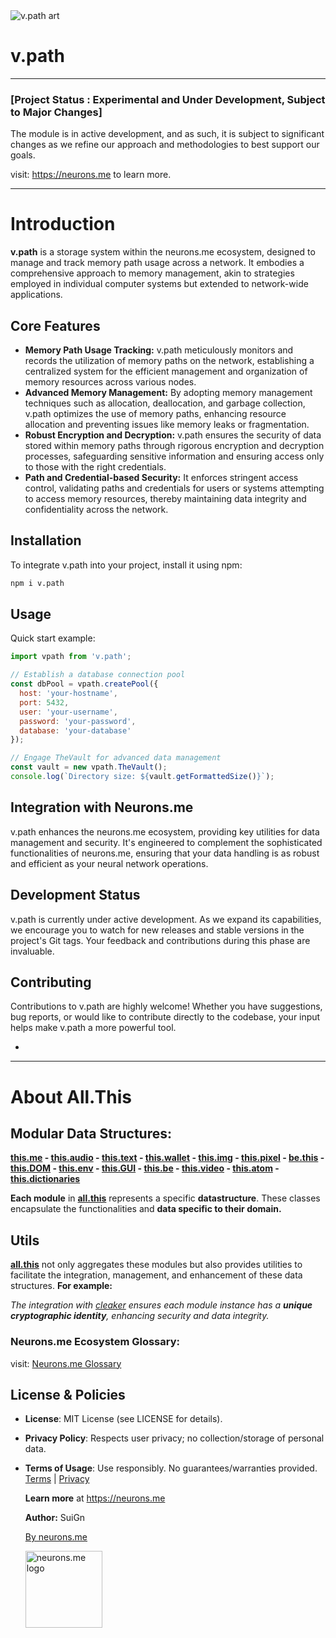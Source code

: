 

<img src="https://suign.github.io/assets/imgs/v.path.png" alt="v.path art">

# v.path

-----------

### [Project Status : Experimental and Under Development, Subject to Major Changes]

The module is in active development, and as such, it is subject to significant changes as we refine our approach and methodologies to best support our goals.

visit: https://neurons.me to learn more.

----------

# Introduction

**v.path** is a storage system within the neurons.me ecosystem, designed to manage and track memory path usage across a network. It embodies a comprehensive approach to memory management, akin to strategies employed in individual computer systems but extended to network-wide applications.

<!--v.path kind of like c://path.-->

## Core Features

- **Memory Path Usage Tracking:** v.path meticulously monitors and records the utilization of memory paths on the network, establishing a centralized system for the efficient management and organization of memory resources across various nodes.
- **Advanced Memory Management:** By adopting memory management techniques such as allocation, deallocation, and garbage collection, v.path optimizes the use of memory paths, enhancing resource allocation and preventing issues like memory leaks or fragmentation.
- **Robust Encryption and Decryption:** v.path ensures the security of data stored within memory paths through rigorous encryption and decryption processes, safeguarding sensitive information and ensuring access only to those with the right credentials.
- **Path and Credential-based Security:** It enforces stringent access control, validating paths and credentials for users or systems attempting to access memory resources, thereby maintaining data integrity and confidentiality across the network.

## Installation

To integrate v.path into your project, install it using npm:

```bash
npm i v.path
```

## Usage

Quick start example:

```js
import vpath from 'v.path';

// Establish a database connection pool
const dbPool = vpath.createPool({
  host: 'your-hostname',
  port: 5432,
  user: 'your-username',
  password: 'your-password',
  database: 'your-database'
});

// Engage TheVault for advanced data management
const vault = new vpath.TheVault();
console.log(`Directory size: ${vault.getFormattedSize()}`);
```

## Integration with Neurons.me

v.path enhances the neurons.me ecosystem, providing key utilities for data management and security. It's engineered to complement the sophisticated functionalities of neurons.me, ensuring that your data handling is as robust and efficient as your neural network operations.

## Development Status

v.path is currently under active development. As we expand its capabilities, we encourage you to watch for new releases and stable versions in the project's Git tags. Your feedback and contributions during this phase are invaluable.

## Contributing

Contributions to v.path are highly welcome! Whether you have suggestions, bug reports, or would like to contribute directly to the codebase, your input helps make v.path a more powerful tool.

- 

  ----------

  # About All.This

  ## Modular Data Structures:

  **[this.me](https://suign.github.io/this.me)  - [this.audio](https://suign.github.io/this.audio) - [this.text](https://suign.github.io/this.text) - [this.wallet](https://suign.github.io/this.wallet) - [this.img](https://suign.github.io/this.img) - [this.pixel](https://suign.github.io/Pixels) - [be.this](https://suign.github.io/be.this) - [this.DOM](https://suign.github.io/this.DOM) - [this.env](https://suign.github.io/this.env/) - [this.GUI](https://suign.github.io/this.GUI) - [this.be](https://suign.github.io/this.be) - [this.video](https://suign.github.io/this.video) - [this.atom](https://suign.github.io/this.atom) - [this.dictionaries](https://suign.github.io/this.dictionaries/)**

  **Each module** in **[all.this](https://neurons.me/all-this)** represents a specific **datastructure**. These classes encapsulate the functionalities and **data specific to their domain.**

  ## **Utils**

  **[all.this](https://neurons.me/all-this)** not only aggregates these modules but also provides utilities to facilitate the integration, management, and enhancement of these data structures. **For example:**

  *The integration with [cleaker](https://suign.github.io/cleaker/) ensures each module instance has a **unique cryptographic identity**, enhancing security and data integrity.*

  ### Neurons.me Ecosystem Glossary:

  visit: [Neurons.me Glossary](https://suign.github.io/neurons.me/Glossary) 

  ## License & Policies

  - **License**: MIT License (see LICENSE for details).

  - **Privacy Policy**: Respects user privacy; no collection/storage of personal data.

  - **Terms of Usage**: Use responsibly. No guarantees/warranties provided. [Terms](https://www.neurons.me/terms-of-use) | [Privacy](https://www.neurons.me/privacy-policy)

    **Learn more** at https://neurons.me

    **Author:** SuiGn

    [By neurons.me](https://neurons.me)

    <img src="https://suign.github.io/neurons.me/neurons_logo.png" alt="neurons.me logo" width="123" height="123" style="width123px; height:123px;">

